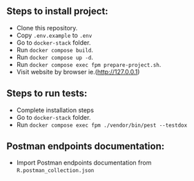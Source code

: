 ## Steps to install project:
- Clone this repository.
- Copy `.env.example` to `.env`
- Go to `docker-stack` folder.
- Run `docker compose build`.
- Run `docker compose up -d`.
- Run `docker compose exec fpm prepare-project.sh`.
- Visit website by browser ie.(http://127.0.0.1)

## Steps to run tests:
- Complete installation steps
- Go to `docker-stack` folder.
- Run `docker compose exec fpm ./vendor/bin/pest --testdox`


## Postman endpoints documentation:
- Import Postman endpoints documentation from `R.postman_collection.json`
